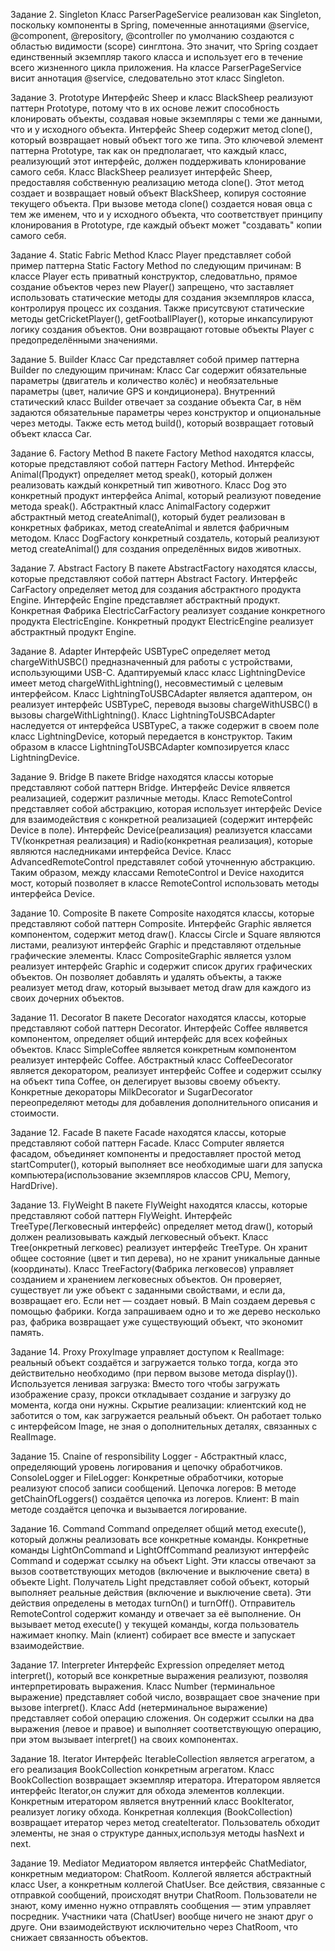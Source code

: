 Задание 2. Singleton
Класс ParserPageService реализован как Singleton, поскольку компоненты в Spring, помеченные аннотациями @service, @component, @repository, @controller по умолчанию создаются с областью видимости (scope) синглтона.
Это значит, что Spring создает единственный экземпляр такого класса и использует его в течение всего жизненного цикла приложения.
На классе ParserPageService висит аннотация @service, следовательно этот класс Singleton.


Задание 3. Prototype
Интерфейс Sheep и класс BlackSheep реализуют паттерн Prototype, потому что в их основе лежит способность клонировать объекты, создавая новые экземпляры с теми же данными, что и у исходного объекта. 
Интерфейс Sheep содержит метод clone(), который возвращает новый объект того же типа. Это ключевой элемент паттерна Prototype, так как он предполагает, что каждый класс, реализующий этот интерфейс, должен поддерживать клонирование самого себя. 
Класс BlackSheep реализует интерфейс Sheep, предоставляя собственную реализацию метода clone(). Этот метод создает и возвращает новый объект BlackSheep, копируя состояние текущего объекта.
При вызове метода clone() создается новая овца с тем же именем, что и у исходного объекта, что соответствует принципу клонирования в Prototype, где каждый объект может "создавать" копии самого себя.


Задание 4. Static Fabric Method
Класс Player представляет собой пример паттерна Static Factory Method по следующим причинам:
В классе Player есть приватный конструктор, следоватльно, прямое создание объектов через new Player() запрещено, что заставляет использовать статические методы для создания экземпляров класса, контролируя процесс их создания.
Также присутсвуют статические методы getCricketPlayer(), getFootballPlayer(), которые инкапсулируют логику создания объектов. Они возвращают готовые объекты Player с предопределёнными значениями.


Задание 5. Builder
Класс Car представляет собой пример паттерна Builder по следующим причинам:
Класс Car содержит обязательные параметры (двигатель и количество колёс) и необязательные параметры (цвет, наличие GPS и кондиционера).
Внутренний статический класс Builder отвечает за создание объекта Car, в нём задаются обязательные параметры через конструктор и опциональные через методы. 
Также есть метод build(), который возвращает готовый объект класса Car. 


Задание 6. Factory Method
В пакете Factory Method находятся классы, которые представляют собой паттерн Factory Method.
Интерфейс Animal(Продукт) определяет метод speak(), который должен реализовать каждый конкретный тип животного.
Класс Dog это конкретный продукт интерфейса Animal, который реализуют поведение метода speak().
Абстрактный класс AnimalFactory содержит абстрактный метод createAnimal(), который будет реализован в конкретных фабриках, метод createAnimal и явлется фабричным методом.
Класс DogFactory конкретный создатель, который реализуют метод createAnimal() для создания определённых видов животных.


Задание 7. Abstract Factory
В пакете AbstractFactory находятся классы, которые представляют собой паттерн Abstract Factory.
Интерфейс CarFactory определяет метод для создания абстрактного продукта Engine.
Интерфейс Engine представляет абстрактный продукт.
Конкретная Фабрика ElectricCarFactory реализует создание конкретного продукта ElectricEngine.
Конкретный продукт ElectricEngine реализует абстрактный продукт Engine.


Задание 8. Adapter
Интерфейс USBTypeC определяет метод chargeWithUSBC() предназначенный для работы с устройствами, использующими USB-C.
Адаптируемый класс класс LightningDevice имеет метод chargeWithLightning(), несовместимый с целевым интерфейсом.
Класс LightningToUSBCAdapter является адаптером, он реализует интерфейс USBTypeC, переводя вызовы chargeWithUSBC() в вызовы chargeWithLightning().
Класс LightningToUSBCAdapter наследуется от интерфейса USBTypeC, а также содержит в своем поле класс LightningDevice, который передается в конструктор.
Таким образом в классе LightningToUSBCAdapter композируется класс LightningDevice.


Задание 9. Bridge
В пакете Bridge находятся классы которые представляют собой паттерн Bridge.
Интерфейс Device ялвяется реализацией, содержит различные методы.
Класс RemoteControl представляет собой абстракцию, которая использует интерфейс Device для взаимодействия с конкретной реализацией (содержит интерфейс Device в поле).
Интерфейс Device(реализация) реализуется классами TV(конкретная реализация) и Radio(конкретная реализация), которые являются наследниками интерфейса Device.
Класс AdvancedRemoteControl представялет собой уточненную абстракцию. Таким образом, между классами RemoteControl и Device находится мост, который позволяет в классе RemoteControl использовать методы интерфейса Device.


Задание 10. Composite
В пакете Composite находятся классы, которые представляют собой паттерн Composite.
Интерфейс Graphic является компонентом, содержит метод draw().
Классы Circle и Square являются листами, реализуют интерфейс Graphic и представляют отдельные графические элементы. 
Класс CompositeGraphic является узлом реализует интерфейс Graphic и содержит список других графических объектов. Он позволяет добавлять и удалять объекты, а также реализует метод draw, который вызывает метод draw для каждого из своих дочерних объектов.


Задание 11. Decorator
В пакете Decorator находятся классы, которые представляют собой паттерн Decorator.
Интерфейс Coffee являвется компонентом, определяет общий интерфейс для всех кофейных объектов.
Класс SimpleCoffee является конкретным компонентом реализует интерфейс Coffee.
Абстрактный класс CoffeeDecorator является декоратором, реализует интерфейс Coffee и содержит ссылку на объект типа Coffee, он делегирует вызовы своему объекту.
Конкретные декораторы MilkDecorator и SugarDecorator переопределяют методы для добавления дополнительного описания и стоимости.


Задание 12. Facade
В пакете Facade находятся классы, которые представляют собой паттерн Facade.
Класс Computer является фасадом, объединяет компоненты и предоставляет простой метод startComputer(), который выполняет все необходимые шаги для запуска компьютера(использование экземпляров классов CPU, Memory, HardDrive).


Задание 13. FlyWeight
В пакете FlyWeight находятся классы, которые представляют собой паттерн FlyWeight.
Интерфейс TreeType(Легковесный интерфейс) определяет метод draw(), который должен реализовывать каждый легковесный объект.
Класс Tree(онкретный легковес) реализует интерфейс TreeType. Он хранит общее состояние (цвет и тип дерева), но не хранит уникальные данные (координаты).
Класс TreeFactory(Фабрика легковесов) управляет созданием и хранением легковесных объектов. Он проверяет, существует ли уже объект с заданными свойствами, и если да, возвращает его. Если нет — создает новый.
В Main создаем деревья с помощью фабрики. Когда запрашиваем одно и то же дерево несколько раз, фабрика возвращает уже существующий объект, что экономит память.


Задание 14. Proxy
ProxyImage управляет доступом к RealImage: реальный объект создаётся и загружается только тогда, когда это действительно необходимо (при первом вызове метода display()).
Используется ленивая загрузка: Вместо того чтобы загружать изображение сразу, прокси откладывает создание и загрузку до момента, когда они нужны. 
Скрытие реализации: клиентский код не заботится о том, как загружается реальный объект. Он работает только с интерфейсом Image, не зная о дополнительных деталях, связанных с RealImage.


Задание 15. Cnaine of responsibility
Logger - Абстрактный класс, определяющий уровень логирования и цепочку обработчиков.
ConsoleLogger и FileLogger: Конкретные обработчики, которые реализуют способ записи сообщений.
Цепочка логеров: В методе getChainOfLoggers() создаётся цепочка из логеров.
Клиент: В main методе создаётся цепочка и вызывается логирование.


Задание 16. Command
Command определяет общий метод execute(), который должны реализовать все конкретные команды.
Конкретные команды LightOnCommand и LightOffCommand реализуют интерфейс Command и содержат ссылку на объект Light. Эти классы отвечают за вызов соответствующих методов (включение и выключение света) в объекте Light.
Получатель Light представляет собой объект, который выполняет реальные действия (включение и выключение света). Эти действия определены в методах turnOn() и turnOff().
Отправитель RemoteControl содержит команду и отвечает за её выполнение. Он вызывает метод execute() у текущей команды, когда пользователь нажимает кнопку.
Main (клиент) собирает все вместе и запускает взаимодействие.


Задание 17. Interpreter
Интерфейс Expression определяет метод interpret(), который все конкретные выражения реализуют, позволяя интерпретировать выражения.
Класс Number (терминальное выражение) представляет собой число, возвращает свое значение при вызове interpret().
Класс Add (нетерминальное выражение) представляет собой операцию сложения. Он содержит ссылки на два выражения (левое и правое) и выполняет соответствующую операцию, при этом вызывает interpret() на своих компонентах.


Задание 18. Iterator
Интерфейс IterableCollection является агрегатом, а его реализация BookCollection конкретным агрегатом.
Класс BookCollection возвращает экземпляр итератора.
Итератором является интерфейс Iterator,он служит для обхода элементов коллекции.
Конкретным итератором является внутренний класс BookIterator, реализует логику обхода.
Конкретная коллекция (BookCollection) возвращает итератор через метод createIterator.
Пользователь обходит элементы, не зная о структуре данных,используя методы hasNext и next.


Задание 19. Mediator
Медиатором является интерфейс ChatMediator, конкретным медиатором: ChatRoom.
Коллегой является абстрактный класс User, а конкретным коллегой ChatUser.
Все действия, связанные с отправкой сообщений, происходят внутри ChatRoom. 
Пользователи не знают, кому именно нужно отправлять сообщения — этим управляет посредник.
Участники чата (ChatUser) вообще ничего не знают друг о друге. Они взаимодействуют исключительно через ChatRoom, что снижает связанность объектов.



